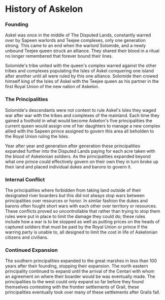 # History of Askelon

### Founding
Askel was once in the middle of The Disputed Lands, constantly warred over by Sapeen warlords and Teejee complexes, only one generation strong. This came to an end when the warlord Solomide, and a newly unbound Teejee queen struck an alliance. They shared their blood in a ritual no longer remembered that forever bound their lines.

Solomide's tribe united with the queen's complex warred against the other tribes and complexes populating the Isles of Askel conquering one island after another until all were ruled by this one alliance. Solomide then crowed himself king of the Isles of Askel with the Teejee queen as his partner in the first Royal Union of the new nation of Askelon.

### The Principalities
Solomide's descendants were not content to rule Askel's Isles they waged war after war with the tribes and complexes of the mainland. Each time they gained a foothold in what would become Askelon's five principalities the current queen would assign one of her daughters to manage a new complex allied with the Sapeen prince assigned to govern this area all beholden to the Royal Union ruling the Isles.

Year after year and generation after generation these principalities expanded further into the Disputed Lands paying for each acre taken with the blood of Askelonian soldiers. As the principalities expanded beyond what one prince could effectively govern on their own they in turn broke up their land and placed individual dukes and barons to govern it.

### Internal Conflict
The principalities where forbidden from taking land outside of their designated river boarders but this did not always stop wars between principalities over resources or honor. In similar fashion the dukes and barons often fought short wars with each other over territory or resources. These conflicts proved so uncontrollable that rather than trying to stop them rules were put in place to limit the damage they could do; these rules include how a war is to be stopped as well as putting prices on the heads of captured soldiers that must be paid by the Royal Union or prince if the warring party is unable to, all designed to limit the cost in life of Askelonian citizens and civilians.

### Continued Expansion
The southern principalities expanded to the great marshes in less than 100 years after their founding, stopping their expansion. The north eastern principality continued to expand until the arrival of the Centari with whom an agreement on where their boarder would be was eventually made. The principalities to the west could only expand so far before they found themselves contesting with the frontier settlements of Grail, these principalities eventually took over many of these settlements after Grails fall. 
